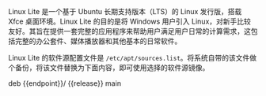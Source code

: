 Linux Lite 是一个基于 Ubuntu 长期支持版本（LTS）的 Linux 发行版，搭载 Xfce 桌面环境。Linux Lite 的目的是将 Windows 用户引入 Linux，对新手比较友好。其旨在提供一套完整的应用程序来帮助用户满足用户日常的计算需求，这包括完整的办公套件、媒体播放器和其他基本的日常软件。

Linux Lite 的软件源配置文件是 `/etc/apt/sources.list`。将系统自带的该文件做个备份，将该文件替换为下面内容，即可使用选择的软件源镜像。

<tmpl z-input="release" z-path="/etc/apt/sources.list">
deb {{endpoint}}/ {{release}} main
</tmpl>
